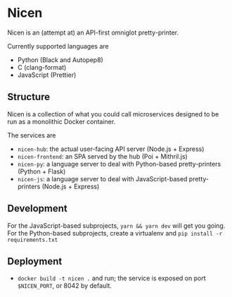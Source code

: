 Nicen
=====

Nicen is an (attempt at) an API-first omniglot pretty-printer.

Currently supported languages are

* Python (Black and Autopep8)
* C (clang-format)
* JavaScript (Prettier)

Structure
---------

Nicen is a collection of what you could call microservices
designed to be run as a monolithic Docker container.

The services are 

* `nicen-hub`: the actual user-facing API server (Node.js + Express)
* `nicen-frontend`: an SPA served by the hub (Poi + Mithril.js)
* `nicen-py`: a language server to deal with Python-based pretty-printers (Python + Flask)
* `nicen-js`: a language server to deal with JavaScript-based pretty-printers (Node.js + Express)

Development
-----------

For the JavaScript-based subprojects, `yarn && yarn dev` will get you going.
For the Python-based subprojects, create a virtualenv and `pip install -r requirements.txt`

Deployment
----------

* `docker build -t nicen .` and run; the service is exposed on port `$NICEN_PORT`, or 8042 by default.